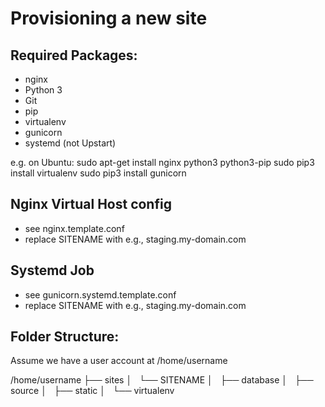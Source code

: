 Provisioning a new site
=======================
## Required Packages:
* nginx
* Python 3
* Git
* pip
* virtualenv
* gunicorn
* systemd  (not Upstart)


e.g. on Ubuntu:
  sudo apt-get install nginx python3 python3-pip
  sudo pip3 install virtualenv
  sudo pip3 install gunicorn


## Nginx Virtual Host config

* see nginx.template.conf
* replace SITENAME with e.g., staging.my-domain.com

## Systemd Job
* see gunicorn.systemd.template.conf
* replace SITENAME with e.g., staging.my-domain.com

## Folder Structure:
Assume we have a user account at /home/username

/home/username
├── sites
│   └── SITENAME
│       ├── database
│       ├── source
│       ├── static
│       └── virtualenv
